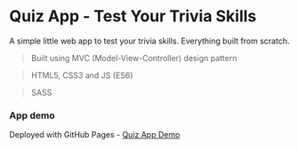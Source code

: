 # Quiz App - Test Your Trivia Skills

A simple little web app to test your trivia skills. Everything built from scratch.

> Built using MVC (Model-View-Controller) design pattern

> HTML5, CSS3 and JS (ES6)

> SASS

### App demo

Deployed with GitHub Pages - [Quiz App Demo](https://dejanantic.github.io/quiz-app/)
